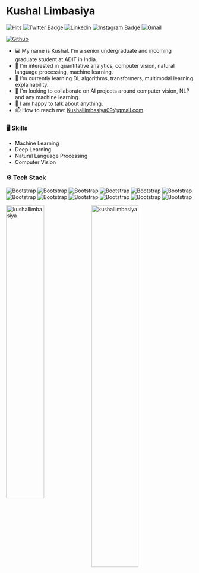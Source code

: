 # Kushal Limbasiya

[![Hits](https://hits.seeyoufarm.com/api/count/incr/badge.svg?url=https%3A%2F%2Fgithub.com%2Fkushallimbasiya%2Fkushallimbasiya&count_bg=%2379C83D&title_bg=%23555555&icon=&icon_color=%23E7E7E7&title=Profile+Views&edge_flat=false)](https://hits.seeyoufarm.com)
[![Twitter Badge](https://img.shields.io/badge/-Twitter-1da1f2?labelColor=1da1f2&logo=twitter&logoColor=white&link=https://twitter.com/limbasiyakushal)](https://twitter.com/limbasiyakushal)
[![Linkedin](https://img.shields.io/badge/-LinkedIn-blue?style=flat&logo=Linkedin&logoColor=white)](https://www.linkedin.com/in/kushal-limbasiya/)
[![Instagram Badge](https://img.shields.io/badge/-Instagram-purple?logo=instagram&logoColor=white&link=https://instagram.com/kushal_limbasiya/)](https://www.instagram.com/kushal_limbasiya)
[![Gmail](https://img.shields.io/badge/-Gmail-c14438?style=flat&logo=Gmail&logoColor=white)](mailto:kushallimbasiya09@gmail.com)

[![Github](https://img.shields.io/github/followers/kushallimbasiya?label=Follow&style=social)](https://github.com/kushallimbasiya)

- 💻 My name is Kushal. I'm a senior undergraduate and incoming graduate student at ADIT in India.
- 👀 I’m interested in quantitative analytics, computer vision, natural language processing, machine learning.
- 🌱 I’m currently learning DL algorithms, transformers, multimodal learning explainability.
- 💞️ I’m looking to collaborate on AI projects around computer vision, NLP and any machine learning.
- 💬 I am happy to talk about anything.
- 📫 How to reach me: Kushallimbasiya09@gmail.com


### 🖥 Skills

- Machine Learning
- Deep Learning
- Natural Language Processing
- Computer Vision
### ⚙️ Tech Stack

![Bootstrap](https://img.shields.io/badge/-Python-05122A?style=flat-square&logo=Python&color=353535) ![Bootstrap](https://img.shields.io/badge/-TensorFlow-05122A?style=flat-square&logo=TensorFlow&color=353535) ![Bootstrap](https://img.shields.io/badge/-PyTorch-05122A?style=flat-square&logo=PyTorch&color=353535) ![Bootstrap](https://img.shields.io/badge/-Scikit%20Learn-05122A?style=flat-square&logo=Scikit-Learn&color=353535) ![Bootstrap](https://img.shields.io/badge/-Pandas-05122A?style=flat-square&logo=Pandas&color=353535) ![Bootstrap](https://img.shields.io/badge/-Numpy-05122A?style=flat-square&logo=Numpy&color=353535) ![Bootstrap](https://img.shields.io/badge/-Javascript-05122A?style=flat-square&logo=Javascript&color=353535) ![Bootstrap](https://img.shields.io/badge/-react-05122A?style=flat-square&logo=react&color=353535) ![Bootstrap](https://img.shields.io/badge/-Tailwind-05122A?style=flat-square&logo=Tailwind&color=353535) ![Bootstrap](https://img.shields.io/badge/-MySQL-05122A?style=flat-square&logo=MySQL&color=353535) ![Bootstrap](https://img.shields.io/badge/-Php-05122A?style=flat-square&logo=Php&color=353535) ![Bootstrap](https://img.shields.io/badge/-git-05122A?style=flat-square&logo=git&color=353535)

<div>
  <img width="45%" align="left" src="https://github-readme-stats.vercel.app/api/top-langs?username=kushallimbasiya&show_icons=true&locale=en&layout=compact" alt="kushallimbasiya" />
  <img width="50%"  src="https://github-readme-streak-stats.herokuapp.com/?user=kushallimbasiya&" alt="kushallimbasiya" />
</div>
